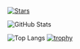 [![Stars](https://img.shields.io/github/stars/WillowWLJPearl?affiliations=OWNER%2CCOLLABORATOR&style=social)](https://github.com/WillowWLJPearl?tab=repositories)

![GitHub Stats](https://github-readme-stats.vercel.app/api?username=WillowWLJPearl&show_icons=true&rank_icon=github&hide_border=true)

![Top Langs](https://github-readme-stats.vercel.app/api/top-langs/?username=WillowWLJPearl&layout=compact&langs_count=10&hide=mcfunction&hide_border=true)
[![trophy](https://github-profile-trophy.vercel.app/?username=WillowWLJPearl&no-bg=true&no-frame=true)](https://github.com/ryo-ma/github-profile-trophy)
